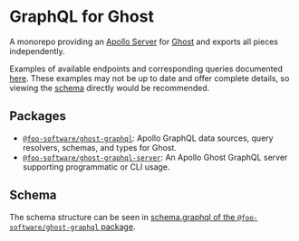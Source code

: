 # GraphQL for Ghost

A monorepo providing an [Apollo Server](https://www.apollographql.com/docs/apollo-server/) for [Ghost](https://ghost.org/) and exports all pieces independently.

Examples of available endpoints and corresponding queries documented [here](docs/endpoints-to-query.md). These examples may not be up to date and offer complete details, so viewing the [schema](#schema) directly would be recommended.

## Packages

- [`@foo-software/ghost-graphql`](packages/ghost-graphql): Apollo GraphQL data sources, query resolvers, schemas, and types for Ghost.
- [`@foo-software/ghost-graphql-server`](packages/ghost-graphql-server): An Apollo Ghost GraphQL server supporting programmatic or CLI usage.

## Schema

The schema structure can be seen in [schema.graphql of the `@foo-software/ghost-graphql` package](https://github.com/foo-software/ghost-graphql/tree/master/packages/ghost-graphql/schema.graphql).
